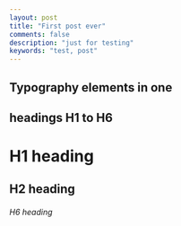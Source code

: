 ```yaml
---
layout: post
title: "First post ever"
comments: false
description: "just for testing"
keywords: "test, post"
---
```


## Typography elements in one

## headings H1 to H6

# H1 heading

## H2 heading

###### H6 heading
